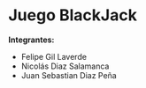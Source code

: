 # Juego BlackJack

__Integrantes:__

- Felipe Gil Laverde
- Nicolás Diaz Salamanca
- Juan Sebastian Diaz Peña